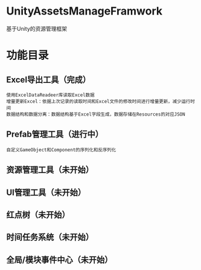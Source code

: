 # UnityAssetsManageFramwork
基于Unity的资源管理框架

# 功能目录
## Excel导出工具（完成）
    使用ExcelDataReadeer库读取Excel数据
    增量更新Excel：依据上次记录的读取时间和Excel文件的修改时间进行增量更新，减少运行时间
    数据结构和数据分离：数据结构基于Excel字段生成，数据存储在Resources的对应JSON
## Prefab管理工具（进行中）
    自定义GameObject和Component的序列化和反序列化
## 资源管理工具（未开始）
## UI管理工具（未开始）
## 红点树（未开始）
## 时间任务系统（未开始）
## 全局/模块事件中心（未开始）
